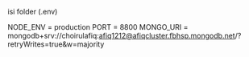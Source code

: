 isi folder 
(.env)

NODE_ENV = production
PORT = 8800
MONGO_URI = mongodb+srv://choirulafiq:afiq1212@afiqcluster.fbhsp.mongodb.net/?retryWrites=true&w=majority
